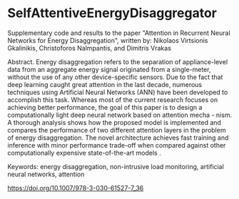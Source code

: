 # SelfAttentiveEnergyDisaggregator
Supplementary code and results to the paper "Attention in Recurrent Neural Networks for Energy
Disaggregation", written by: Nikolaos Virtsionis Gkalinikis, Christoforos Nalmpantis, and Dimitris Vrakas

Abstract. 
Energy disaggregation refers to the separation of appliance-level data from an aggregate
energy signal originated from a single-meter, without the use of any other device-specific
sensors. Due to the fact that deep learning caught great attention in the last decade, numerous
techniques using Artificial Neural Networks (ANN) have been developed to accomplish this
task. Whereas most of the current research focuses on achieving better performance, the goal of
this paper is to design a computationally light deep neural network based on attention mecha -
nism. A thorough analysis shows how the proposed model is implemented and compares the
performance of two different attention layers in the problem of energy disaggregation. The
novel architecture achieves fast training and inference with minor performance trade-off when
compared against other computationally expensive state-of-the-art models .

Keywords: energy disaggregation, non-intrusive load monitoring, artificial
neural networks, attention

https://doi.org/10.1007/978-3-030-61527-7_36

